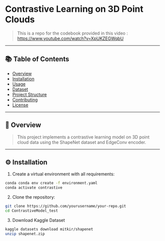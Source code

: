 # Contrastive Learning on 3D Point Clouds

> This is a repo for the codebook provided in this video : https://www.youtube.com/watch?v=XpUKZEGWqbU
> 
---

## 📚 Table of Contents

- [Overview](#overview)
- [Installation](#installation)
- [Usage](#usage)
- [Dataset](#dataset)
- [Project Structure](#project-structure)
- [Contributing](#contributing)
- [License](#license)

---

## 🚀 Overview

> This project implements a contrastive learning model on 3D point cloud data using the ShapeNet dataset and EdgeConv encoder.


---

## ⚙️ Installation

1. Create a virtual environment with all requirements:

```bash
conda conda env create -f environment.yaml
conda activate contrastive
```

2. Clone the repository:

```bash
git clone https://github.com/yourusername/your-repo.git
cd ContrastiveModel_test
```

3. Download Kaggle Dataset

```bash
kaggle datasets download mitkir/shapenet
unzip shapenet.zip
```

